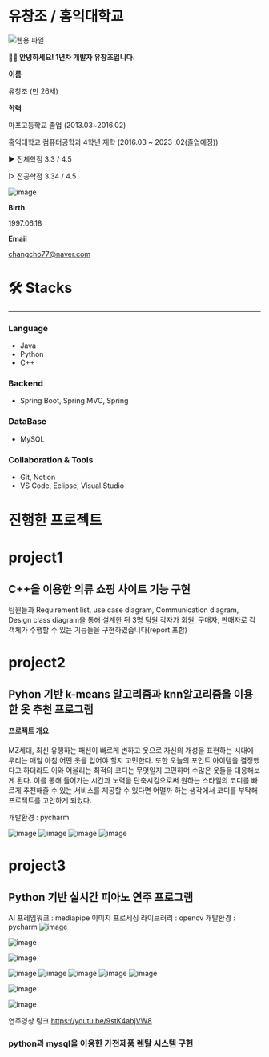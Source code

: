 
# 유창조 / 홍익대학교
![웹용 파일](https://user-images.githubusercontent.com/104131424/196584960-f9254a6d-48e7-4303-aaba-229a69e44492.jpg)

**🙋‍♂️ 안녕하세요! 1년차 개발자 유창조입니다.** 

**이름**

유창조 (만 26세)

**학력**

마포고등학교 졸업 (2013.03~2016.02)

홍익대학교 컴퓨터공학과 4학년 재학 (2016.03 ~ 2023 .02(졸업예정))

▶ 전체학점 3.3 / 4.5

▷ 전공학점 3.34 / 4.5

![image](https://user-images.githubusercontent.com/104131424/196586238-dd17cf54-8c21-4791-8314-01e1e6c6d369.png)


**Birth**

1997.06.18

 **Email**

changcho77@naver.com

# 🛠️ Stacks

---

### Language

- Java
- Python
- C++

### Backend

- Spring Boot, Spring MVC, Spring

### DataBase

- MySQL

### Collaboration & Tools

- Git, Notion
- VS Code, Eclipse, Visual Studio


# 진행한 프로젝트

# project1
## C++을 이용한 의류 쇼핑 사이트 기능 구현

팀원들과 Requirement list, use case diagram, Communication diagram, Design class diagram을 통해 설계한 뒤 
3명 팀원 각자가 회원, 구매자, 판매자로 각 객체가 수행할 수 있는 기능들을 구현하였습니다(report 포함)


# project2
## Pyhon 기반 k-means 알고리즘과 knn알고리즘을 이용한 옷 추천 프로그램


#### 프로젝트 개요 
MZ세대, 최신 유행하는 패션이 빠르게 변하고 옷으로 자신의 개성을 표현하는 시대에 우리는 매일 아침 어떤 옷을 입어야 할지 고민한다. 또한 오늘의 포인트 아이템을 결정했다고 하더라도 이와 어울리는 최적의 코디는 무엇일지 고민하며 수많은 옷들을 대응해보게 된다. 이를 통해 들어가는 시간과 노력을 단축시킴으로써 원하는 스타일의 코디를 빠르게 추천해줄 수 있는 서비스를 제공할 수 있다면 어떨까 하는 생각에서 코디를 부탁해 프로젝트를 고안하게 되었다. 

개발환경 : pycharm

![image](https://user-images.githubusercontent.com/104131424/190946140-d248fa30-44c5-493a-996a-a4a2a57a61f9.png)
![image](https://user-images.githubusercontent.com/104131424/190570620-fac3ba94-5c65-4f95-a814-0c04680335e0.png)
![image](https://user-images.githubusercontent.com/104131424/190570705-43fe9027-9a57-4df9-840d-b1d12ff905ea.png)
![image](https://user-images.githubusercontent.com/104131424/190570961-d481c23e-daa1-41f2-b654-cdf85659376f.png)





# project3
## Python 기반 실시간 피아노 연주 프로그램

AI 프레임워크 : mediapipe
이미지 프로세싱 라이브러리 : opencv
개발환경 : pycharm
![image](https://user-images.githubusercontent.com/104131424/190945059-6b6bb35a-99b0-44fc-963c-c21c0aaba66a.png)

![image](https://user-images.githubusercontent.com/104131424/190945094-02080953-f625-4ff3-a227-73f49839ab08.png)

![image](https://user-images.githubusercontent.com/104131424/190945134-6597ecd1-726f-480f-9a7a-05152ac7fdd3.png)

![image](https://user-images.githubusercontent.com/104131424/190945151-e1fa1994-8a0b-4ba6-9064-0741f6fcb556.png)
![image](https://user-images.githubusercontent.com/104131424/190945171-354b9cb4-5193-4932-92dc-a598020ac62a.png)
![image](https://user-images.githubusercontent.com/104131424/190945181-11ac4317-5c92-45bf-8b98-0f6d70764507.png)
![image](https://user-images.githubusercontent.com/104131424/190945202-a85e14cc-8ce7-4aba-bb66-d60f6be4abe6.png)
![image](https://user-images.githubusercontent.com/104131424/190945252-d619da73-4cc4-462c-81ac-de7ebbb27615.png)



![image](https://user-images.githubusercontent.com/104131424/190571315-a1a03eab-fb58-4f45-8d72-774e056382d8.png)

![image](https://user-images.githubusercontent.com/104131424/190571533-c3dc70ff-227f-4789-85d1-58c62981bc4b.png)



연주영상 링크
https://youtu.be/9stK4abjVW8


### python과 mysql을 이용한 가전제품 렌탈 시스템 구현

